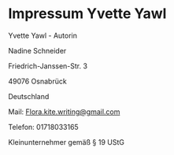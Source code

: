 # Impressum Yvette Yawl

Yvette Yawl - Autorin

Nadine Schneider

Friedrich-Janssen-Str. 3

49076 Osnabrück

Deutschland

Mail:      Flora.kite.writing@gmail.com

Telefon:   01718033165


Kleinunternehmer gemäß § 19 UStG
